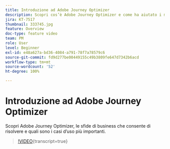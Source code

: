 ```yaml
---
title: Introduzione ad Adobe Journey Optimizer
description: Scopri cos’è Adobe Journey Optimizer e come ha aiutato i marchi di vari settori a incrementare il ROI e a superare importanti sfide di marketing.
jira: KT-7517
thumbnail: 333745.jpg
feature: Overview
doc-type: feature video
team: PM
role: User
level: Beginner
exl-id: e48a627a-bd36-4084-a791-78f7a78579c6
source-git-commit: fd9d277be00449155c49b3809fe647d7342b6acd
workflow-type: tm+mt
source-wordcount: '52'
ht-degree: 100%

---
```


# Introduzione ad Adobe Journey Optimizer

Scopri Adobe Journey Optimizer, le sfide di business che consente di risolvere e quali sono i casi d’uso più importanti.

>[!VIDEO](https://video.tv.adobe.com/v/333745?quality=12&learn=on){transcript=true}

  <br>
